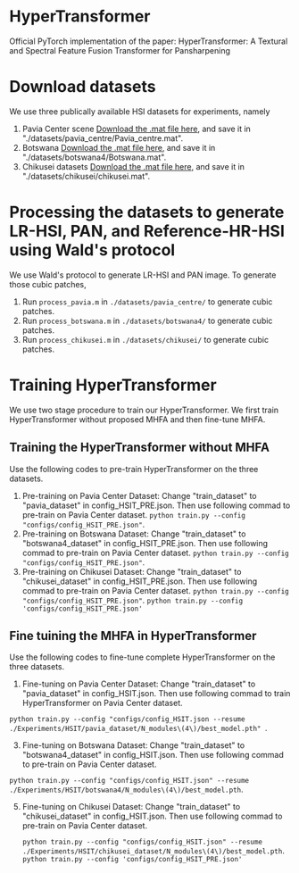 # HyperTransformer
Official PyTorch implementation of the paper: HyperTransformer: A Textural and Spectral Feature Fusion Transformer for Pansharpening

# Download datasets

We use three publically available HSI datasets for experiments, namely

1) Pavia Center scene [Download the .mat file here](http://www.ehu.eus/ccwintco/index.php/Hyperspectral_Remote_Sensing_Scenes), and save it in "./datasets/pavia_centre/Pavia_centre.mat".
2) Botswana [Download the .mat file here](http://www.ehu.eus/ccwintco/index.php/Hyperspectral_Remote_Sensing_Scenes), and save it in "./datasets/botswana4/Botswana.mat".
3) Chikusei datasets [Download the .mat file here](https://naotoyokoya.com/Download.html), and save it in "./datasets/chikusei/chikusei.mat".


 # Processing the datasets to generate LR-HSI, PAN, and Reference-HR-HSI using Wald's protocol
 We use Wald's protocol to generate LR-HSI and PAN image. To generate those cubic patches,
  1) Run `process_pavia.m` in `./datasets/pavia_centre/` to generate cubic patches. 
  2) Run `process_botswana.m` in `./datasets/botswana4/` to generate cubic patches.
  3) Run `process_chikusei.m` in `./datasets/chikusei/` to generate cubic patches.
 
# Training HyperTransformer 
We use two stage procedure to train our HyperTransformer. We first train HyperTransformer without proposed MHFA and then fine-tune MHFA.

## Training the HyperTransformer without MHFA
Use the following codes to pre-train HyperTransformer on the three datasets.
 1) Pre-training on Pavia Center Dataset: Change "train_dataset" to "pavia_dataset" in config_HSIT_PRE.json. Then use following commad to pre-train on Pavia Center dataset. `python train.py --config "configs/config_HSIT_PRE.json"`.
 2) Pre-training on Botswana Dataset: Change "train_dataset" to "botswana4_dataset" in config_HSIT_PRE.json. Then use following commad to pre-train on Pavia Center dataset. `python train.py --config "configs/config_HSIT_PRE.json"`.
 3) Pre-training on Chikusei Dataset: Change "train_dataset" to "chikusei_dataset" in config_HSIT_PRE.json. Then use following commad to pre-train on Pavia Center dataset. `python train.py --config "configs/config_HSIT_PRE.json"`.
`python train.py --config 'configs/config_HSIT_PRE.json'`

## Fine tuining the MHFA in HyperTransformer
Use the following codes to fine-tune complete HyperTransformer on the three datasets.
 1) Fine-tuning on Pavia Center Dataset: Change "train_dataset" to "pavia_dataset" in config_HSIT.json. Then use following commad to train HyperTransformer on Pavia Center dataset. 
   
   `python train.py --config "configs/config_HSIT.json --resume ./Experiments/HSIT/pavia_dataset/N_modules\(4\)/best_model.pth" `.
   
 3) Fine-tuning on Botswana Dataset: Change "train_dataset" to "botswana4_dataset" in config_HSIT.json. Then use following commad to pre-train on Pavia Center dataset. 
   
   `python train.py --config "configs/config_HSIT.json" --resume ./Experiments/HSIT/botswana4/N_modules\(4\)/best_model.pth`.
   
 5) Fine-tuning on Chikusei Dataset: Change "train_dataset" to "chikusei_dataset" in config_HSIT.json. Then use following commad to pre-train on Pavia Center dataset. 
    
    `python train.py --config "configs/config_HSIT.json" --resume ./Experiments/HSIT/chikusei_dataset/N_modules\(4\)/best_model.pth`.
`python train.py --config 'configs/config_HSIT_PRE.json'`



